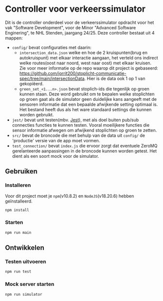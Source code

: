# Controller voor verkeerssimulator

Dit is de controller onderdeel voor de verkeerssimulator opdracht voor het vak "Software Development", voor de Minor "Advanced Software Enginering", te NHL Stenden, jaargang 24/25.
Deze controller bestaat uit 4 mappen:

- `config/` bevat configuraties met daarin: 
    - `intersection_data.json` welke en hoe de 2 kruispunten(brug en autokruispunt) met elkaar interactie aangaan, het verteld ons indirect welke routes(oost naar noord, west naar oost) met elkaar kruisen. Zie voor meer informatie op de repo waarop dit project is gebaseerd: https://github.com/jorrit200/stoplicht-communicatie-spec/tree/main/intersectionData. Hier is de data ook 1 op 1 van gekopiëerd.
    - `green_set_<1...n>.json` bevat stoplich-ids die tegenlijk op groen kunnen staan. Deze word gebruikt om te bepalen welke stoplichten op groen gaat als de simulator geen duidelijke kans aangeeft met de sensoren informatie dat een bepaalde afwijkende setting optimaal is. Het bestand heeft dus als het ware standaard settings die kunnen worden gebruikt.
- `jest/` bevat unit testen(mbv. [Jest](https://jestjs.io/)), met als doel buiten pub/sub connecties functies te kunnen testen. Vooral moeilijkere functies die sensor informatie afwegen om afwijkend stoplichten op groen te zetten.
- `src/` bevat de broncode die met behulp van de data uit `config/` de 'productie' versie van de app moet vormen.
- `test_connection/` bevat `index.js` die ervoor zorgt dat eventuele ZeroMQ gerelanteerde aanpassingen in de broncode kunnen worden getest. Het dient als een soort mock voor de simulator.

## Gebruiken
### Installeren
Voor dit project moet je `npm`(v10.8.2) en `NodeJS`(v18.20.6) hebben geïnstalleerd.   
```bash
npm install
```
### Starten
```bash
npm run main
```

## Ontwikkelen
### Testen uitvoeren
```bash
npm run test
```
### Mock server starten
```bash
npm run simulator
```